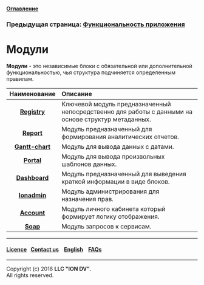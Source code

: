 #### [Оглавление](/docs/ru/index.md)

### Предыдущая страница: [Функциональность приложения](/docs/ru/2_system_description/functionality/functionality.md)

# Модули

**Модули** - это независимые блоки с обязательной или дополнительной функциональностью, чья структура подчиняется определенным правилам. 

| Наименование | Описание |
|:---------:|:---------|
|[**Registry**](/docs/ru/3_modules_description/registry.md) | Ключевой модуль предназначенный непосредственно для работы с данными на основе структур метаданных. |
|[**Report**](/docs/ru/3_modules_description/report.md) | Модуль предназначенный для формирования аналитических отчетов.   |
|[**Gantt-chart**](/docs/ru/3_modules_description/gantt_chart.md) | Модуль для вывода данных с датами.   |
|[**Portal**](/docs/ru/3_modules_description/portal.md) | Модуль для вывода произвольных шаблонов данных.  |
|[**Dashboard**](/docs/ru/3_modules_description/dashboards.md) | Модуль предназначенный для выведения краткой информации в виде блоков. |
|[**Ionadmin**](/docs/ru/3_modules_description/admin.md) | Модуль администрирования для назначения прав. |
|[**Account**](/docs/ru/3_modules_description/account.md)| Модуль личного кабинета который формирует логику отображения.  |
|[**Soap**](/docs/ru/3_modules_description/soap.md) | Модуль запросов к сервисам.|
--------------------------------------------------------------------------  


 #### [Licence](/LICENSE)&ensp;  [Contact us](https://iondv.ru/index.html) &ensp;  [English](/docs/en/3_modules_description/modules.md) &ensp; [FAQs](/faqs.md)  <div><img src="https://mc.iondv.com/watch/local/docs/framework" style="position:absolute; left:-9999px;" height=1 width=1 alt="iondv metrics"></div>         



--------------------------------------------------------------------------  

Copyright (c) 2018 **LLC "ION DV".**   
All rights reserved.  